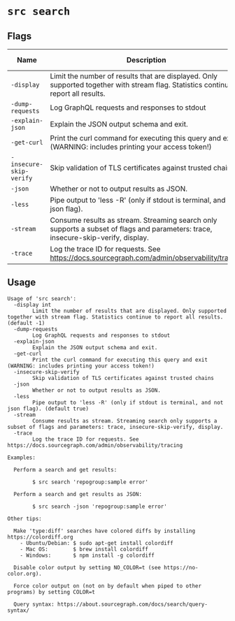 # `src search`


## Flags

| Name | Description | Default Value |
|------|-------------|---------------|
| `-display` | Limit the number of results that are displayed. Only supported together with stream flag. Statistics continue to report all results. | `-1` |
| `-dump-requests` | Log GraphQL requests and responses to stdout | `false` |
| `-explain-json` | Explain the JSON output schema and exit. | `false` |
| `-get-curl` | Print the curl command for executing this query and exit (WARNING: includes printing your access token!) | `false` |
| `-insecure-skip-verify` | Skip validation of TLS certificates against trusted chains | `false` |
| `-json` | Whether or not to output results as JSON. | `false` |
| `-less` | Pipe output to 'less -R' (only if stdout is terminal, and not json flag). | `true` |
| `-stream` | Consume results as stream. Streaming search only supports a subset of flags and parameters: trace, insecure-skip-verify, display. | `false` |
| `-trace` | Log the trace ID for requests. See https://docs.sourcegraph.com/admin/observability/tracing | `false` |


## Usage

```
Usage of 'src search':
  -display int
    	Limit the number of results that are displayed. Only supported together with stream flag. Statistics continue to report all results. (default -1)
  -dump-requests
    	Log GraphQL requests and responses to stdout
  -explain-json
    	Explain the JSON output schema and exit.
  -get-curl
    	Print the curl command for executing this query and exit (WARNING: includes printing your access token!)
  -insecure-skip-verify
    	Skip validation of TLS certificates against trusted chains
  -json
    	Whether or not to output results as JSON.
  -less
    	Pipe output to 'less -R' (only if stdout is terminal, and not json flag). (default true)
  -stream
    	Consume results as stream. Streaming search only supports a subset of flags and parameters: trace, insecure-skip-verify, display.
  -trace
    	Log the trace ID for requests. See https://docs.sourcegraph.com/admin/observability/tracing

Examples:

  Perform a search and get results:

    	$ src search 'repogroup:sample error'

  Perform a search and get results as JSON:

    	$ src search -json 'repogroup:sample error'

Other tips:

  Make 'type:diff' searches have colored diffs by installing https://colordiff.org
    - Ubuntu/Debian: $ sudo apt-get install colordiff
    - Mac OS:        $ brew install colordiff
    - Windows:       $ npm install -g colordiff

  Disable color output by setting NO_COLOR=t (see https://no-color.org).

  Force color output on (not on by default when piped to other programs) by setting COLOR=t

  Query syntax: https://about.sourcegraph.com/docs/search/query-syntax/


```
	